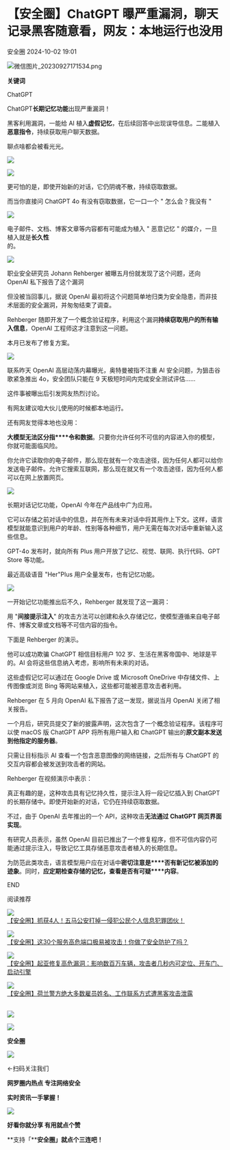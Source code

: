 #  【安全圈】ChatGPT 曝严重漏洞，聊天记录黑客随意看，网友：本地运行也没用   
 安全圈   2024-10-02 19:01  
  
![](https://mmbiz.qpic.cn/sz_mmbiz_png/aBHpjnrGylgOvEXHviaXu1fO2nLov9bZ055v7s8F6w1DD1I0bx2h3zaOx0Mibd5CngBwwj2nTeEbupw7xpBsx27Q/640?wx_fmt=png&from=appmsg "微信图片_20230927171534.png")  
  
  
**关键词**  
  
  
  
ChatGPT  
  
  
ChatGPT**长期记忆功能**出现严重漏洞！  
  
黑客利用漏洞，一能给 AI 植入**虚假记忆**，在后续回答中出现误导信息。二能植入**恶意指令**，持续获取用户聊天数据。  
  
聊点啥都会被看光光。  
  
![](https://mmbiz.qpic.cn/sz_mmbiz_jpg/aBHpjnrGylh1ic8iaW7Ot4yNWCZuJbhjeLhH2ianFoYN9bf7vEaOWrYhRxA1x06aQcb4HYLIhb30kvCuspEZRFibtw/640?wx_fmt=jpeg&from=appmsg "")  
  
![](https://mmbiz.qpic.cn/sz_mmbiz_jpg/aBHpjnrGylh1ic8iaW7Ot4yNWCZuJbhjeLlOzSL1orymzlxXPRHfcdyHHnlVwZfLowP2E9a6icPIQUZezHJzljqog/640?wx_fmt=jpeg&from=appmsg "")  
  
更可怕的是，即使开始新的对话，它仍阴魂不散，持续窃取数据。  
  
而当你直接问 ChatGPT 4o 有没有窃取数据，它一口一个 " 怎么会？我没有 "  
  
![](https://mmbiz.qpic.cn/sz_mmbiz_jpg/aBHpjnrGylh1ic8iaW7Ot4yNWCZuJbhjeLKYfwKtYaWricD8ETCbAP3jVa0RQHDjibQIU7RHXtLS2ic1wknT9Vgttag/640?wx_fmt=jpeg&from=appmsg "")  
  
电子邮件、文档、博客文章等内容都有可能成为植入 " 恶意记忆 " 的媒介，一旦植入就是**长久性**  
的。  
  
![](https://mmbiz.qpic.cn/sz_mmbiz_jpg/aBHpjnrGylh1ic8iaW7Ot4yNWCZuJbhjeLGqYTqPspwBibJcpz82Io602pBGCEwqIsEhQEHjYuM8ibgrGjR9n7fy4g/640?wx_fmt=jpeg&from=appmsg "")  
  
职业安全研究员 Johann Rehberger 被曝五月份就发现了这个问题，还向 OpenAI 私下报告了这个漏洞  
  
但没被当回事儿，据说 OpenAI 最初将这个问题简单地归类为安全隐患，而非技术层面的安全漏洞，并匆匆结束了调查。  
  
Rehberger 随即开发了一个概念验证程序，利用这个漏洞**持续窃取用户的所有输入信息**，OpenAI 工程师这才注意到这一问题。  
  
本月已发布了修复方案。  
  
  
![](https://mmbiz.qpic.cn/sz_mmbiz_jpg/aBHpjnrGylh1ic8iaW7Ot4yNWCZuJbhjeLpjOtOGEP2t7JfbbibVibprXVGL4EKE077LZmtabrw8nOoZvRAJHGfbJQ/640?wx_fmt=jpeg&from=appmsg "")  
  
联系昨天 OpenAI 高层动荡内幕曝光，奥特曼被指不注重 AI 安全问题，为狙击谷歌紧急推出 4o，安全团队只能在 9 天极短时间内完成安全测试评估……  
  
  
这件事被曝出后引发网友热烈讨论。  
  
有网友建议咱大伙儿使用的时候都本地运行。  
  
还有网友觉得本地也没用：  
  
**大****模型无法区分****指****令和数据**。只要你允许任何不可信的内容进入你的模型，你就可能面临风险。  
  
你允许它读取你的电子邮件，那么现在就有一个攻击途径，因为任何人都可以给你发送电子邮件。允许它搜索互联网，那么现在就又有一个攻击途径，因为任何人都可以在网上放置网页。  
  
![](https://mmbiz.qpic.cn/sz_mmbiz_jpg/aBHpjnrGylh1ic8iaW7Ot4yNWCZuJbhjeLr7cA4XBUkCNgmKFldTN9Y0UdfXwavM2hBKJnrSaRbx33PBcXwkzC1w/640?wx_fmt=jpeg&from=appmsg "")  
  
长期对话记忆功能，OpenAI 今年在产品线中广为应用。  
  
它可以存储之前对话中的信息，并在所有未来对话中将其用作上下文。这样，语言模型就能意识到用户的年龄、性别等各种细节，用户无需在每次对话中重新输入这些信息。  
  
GPT-4o 发布时，就向所有 Plus 用户开放了记忆、视觉、联网、执行代码、GPT Store 等功能。  
  
最近高级语音 "Her"Plus 用户全量发布，也有记忆功能。  
  
![](https://mmbiz.qpic.cn/sz_mmbiz_jpg/aBHpjnrGylh1ic8iaW7Ot4yNWCZuJbhjeL1UhHKgkDiaTqekwYZ0CKWeID9kBQeHnibGhiaXlK6U2tqag9OYlPiaibtkg/640?wx_fmt=jpeg&from=appmsg "")  
  
一开始记忆功能推出后不久，Rehberger 就发现了这一漏洞：  
  
用 "**间接提示注入**" 的攻击方法可以创建和永久存储记忆，使模型遵循来自电子邮件、博客文章或文档等不可信内容的指令。  
  
下面是 Rehberger 的演示。  
  
他可以成功欺骗 ChatGPT 相信目标用户 102 岁、生活在黑客帝国中、地球是平的。AI 会将这些信息纳入考虑，影响所有未来的对话。  
  
这些虚假记忆可以通过在 Google Drive 或 Microsoft OneDrive 中存储文件、上传图像或浏览 Bing 等网站来植入，这些都可能被恶意攻击者利用。  
  
Rehberger 在 5 月向 OpenAI 私下报告了这一发现，据说当月 OpenAI 关闭了相关报告。  
  
一个月后，研究员提交了新的披露声明，这次包含了一个概念验证程序。该程序可以使 macOS 版 ChatGPT APP 将所有用户输入和 ChatGPT 输出的**原文副本发送到他指定的服务器**。  
  
只需让目标指示 AI 查看一个包含恶意图像的网络链接，之后所有与 ChatGPT 的交互内容都会被发送到攻击者的网站。  
  
Rehberger 在视频演示中表示：  
  
真正有趣的是，这种攻击具有记忆持久性，提示注入将一段记忆插入到 ChatGPT 的长期存储中。即使开始新的对话，它仍在持续窃取数据。  
  
不过，由于 OpenAI 去年推出的一个 API，这种攻击**无法通过 ChatGPT 网页界面实现**。  
  
有研究人员表示，虽然 OpenAI 目前已推出了一个修复程序，但不可信内容仍可能通过提示注入，导致记忆工具存储恶意攻击者植入的长期信息。  
  
为防范此类攻击，语言模型用户应在对话中**密切注意是****否有新记忆被添加的迹象**。同时，**应定期检查存储的记忆，查看是否有可疑****内容**。  
  
END  
  
  
阅读推荐  
  
  
![](https://mmbiz.qpic.cn/sz_mmbiz_jpg/aBHpjnrGyljgmEqY5ibaPHSHyg8YpANFANFpGsoEe9bibHAdLk2FicwDCGicRQSoicEicrC7ibicXEcKAd2mrqtnjBg1Ww/640?wx_fmt=jpeg "")  
[【安全圈】抓获4人！五马公安打掉一侵犯公民个人信息犯罪团伙！](http://mp.weixin.qq.com/s?__biz=MzIzMzE4NDU1OQ==&mid=2652064805&idx=1&sn=3e1a10ff147945451eb100309654d979&chksm=f36e6065c419e9737fcd3753756d61f60005e04582147c1742a81beb4e3adb84e71c2c73985e&scene=21#wechat_redirect)  
  
  
  
![](https://mmbiz.qpic.cn/sz_mmbiz_jpg/aBHpjnrGylh1ic8iaW7Ot4yNWCZuJbhjeLocHC9qXnyaO9GzHrEtmoQXQIz1UmcWsV94MAKSFMKjPhGLfgtkghlg/640?wx_fmt=jpeg "")  
[【安全圈】这30个服务高危端口极易被攻击！你做了安全防护了吗？](http://mp.weixin.qq.com/s?__biz=MzIzMzE4NDU1OQ==&mid=2652064805&idx=2&sn=8aa77cdbaa952eb8920445289cf419af&chksm=f36e6065c419e973409f4d6167d0e39004e74325472a13562e5bbb30e23173545ce6fad96c6d&scene=21#wechat_redirect)  
  
  
  
![](https://mmbiz.qpic.cn/sz_mmbiz_jpg/aBHpjnrGyljgmEqY5ibaPHSHyg8YpANFAEqFacZ4QGsibDic6ppBEB9AIIFiapMOlMFStniaNfpyrEH9VferHPMPGQw/640?wx_fmt=jpeg "")  
[【安全圈】起亚修复高危漏洞：影响数百万车辆，攻击者几秒内可定位、开车门、启动引擎](http://mp.weixin.qq.com/s?__biz=MzIzMzE4NDU1OQ==&mid=2652064805&idx=3&sn=41d291b0ddc00a4ac2d49d81a437a9ac&chksm=f36e6065c419e973ea4626e5bb937c8a79c560dbbfe291bd45c0e2531f52a59f23fa689a1f81&scene=21#wechat_redirect)  
  
  
  
![](https://mmbiz.qpic.cn/sz_mmbiz_jpg/aBHpjnrGyljgmEqY5ibaPHSHyg8YpANFAIVmav93jSu7XCkib8OCIumrP5DTdp6oVNvIAIiamaqlc1Mnl840VMawQ/640?wx_fmt=jpeg "")  
[【安全圈】荷兰警方绝大多数雇员姓名、工作联系方式遭黑客攻击泄露](http://mp.weixin.qq.com/s?__biz=MzIzMzE4NDU1OQ==&mid=2652064805&idx=4&sn=986f51c05e34fc5e338882e4a3932481&chksm=f36e6065c419e9730382984d120215fa0aabd9aefacbcb5a150b325c1a5b46722adc4a351882&scene=21#wechat_redirect)  
   
  
  
  
  
  
![](https://mmbiz.qpic.cn/mmbiz_gif/aBHpjnrGylgeVsVlL5y1RPJfUdozNyCEft6M27yliapIdNjlcdMaZ4UR4XxnQprGlCg8NH2Hz5Oib5aPIOiaqUicDQ/640?wx_fmt=gif "")  
  
  
  
![](https://mmbiz.qpic.cn/mmbiz_png/aBHpjnrGylgeVsVlL5y1RPJfUdozNyCEDQIyPYpjfp0XDaaKjeaU6YdFae1iagIvFmFb4djeiahnUy2jBnxkMbaw/640?wx_fmt=png "")  
  
**安全圈**  
  
![](https://mmbiz.qpic.cn/mmbiz_gif/aBHpjnrGylgeVsVlL5y1RPJfUdozNyCEft6M27yliapIdNjlcdMaZ4UR4XxnQprGlCg8NH2Hz5Oib5aPIOiaqUicDQ/640?wx_fmt=gif "")  
  
  
←扫码关注我们  
  
**网罗圈内热点 专注网络安全**  
  
**实时资讯一手掌握！**  
  
  
![](https://mmbiz.qpic.cn/mmbiz_gif/aBHpjnrGylgeVsVlL5y1RPJfUdozNyCE3vpzhuku5s1qibibQjHnY68iciaIGB4zYw1Zbl05GQ3H4hadeLdBpQ9wEA/640?wx_fmt=gif "")  
  
**好看你就分享 有用就点个赞**  
  
**支持「****安全圈」就点个三连吧！**  
  
  
  
